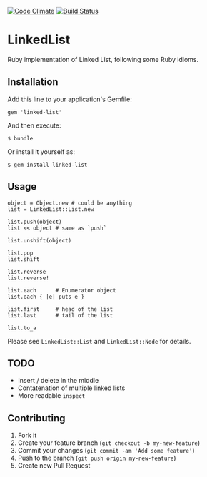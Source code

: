 [![Code Climate](https://codeclimate.com/github/spectator/linked-list.png)](https://codeclimate.com/github/spectator/linked-list)
[![Build Status](https://secure.travis-ci.org/spectator/linked-list.png?branch=master)](http://travis-ci.org/spectator/linked-list)

# LinkedList

Ruby implementation of Linked List, following some Ruby idioms.

## Installation

Add this line to your application's Gemfile:

    gem 'linked-list'

And then execute:

    $ bundle

Or install it yourself as:

    $ gem install linked-list

## Usage

    object = Object.new # could be anything
    list = LinkedList::List.new

    list.push(object)
    list << object # same as `push`

    list.unshift(object)

    list.pop
    list.shift

    list.reverse
    list.reverse!

    list.each      # Enumerator object
    list.each { |e| puts e }

    list.first     # head of the list
    list.last      # tail of the list

    list.to_a

Please see `LinkedList::List` and `LinkedList::Node` for details.

## TODO

* Insert / delete in the middle
* Contatenation of multiple linked lists
* More readable `inspect`

## Contributing

1. Fork it
2. Create your feature branch (`git checkout -b my-new-feature`)
3. Commit your changes (`git commit -am 'Add some feature'`)
4. Push to the branch (`git push origin my-new-feature`)
5. Create new Pull Request
